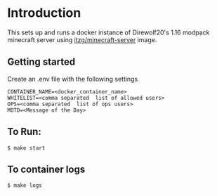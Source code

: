 # Introduction

This sets up and runs a docker instance of Direwolf20's 1.16 modpack minecraft server using [itzg/minecraft-server](https://github.com/itzg/docker-minecraft-serverhttps://github.com/itzg/docker-minecraft-server) image.

## Getting started 

Create an .env file with the following settings 

    CONTAINER_NAME=<docker_container_name>
    WHITELIST=<comma separated  list of allowed users>
    OPS=<comma separated  list of ops users>
    MOTD=<Message of the Day>


## To Run:

    $ make start

## To container logs

    $ make logs